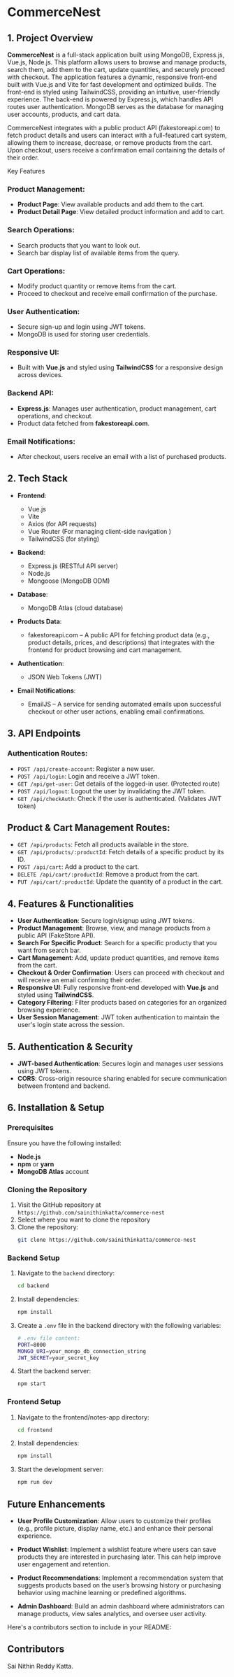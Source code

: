 # CommerceNest

## 1. Project Overview

**CommerceNest** is a full-stack application built using MongoDB, Express.js, Vue.js, Node.js. 
This platform allows users to browse and manage products, search them, add them to the cart, update quantities, and securely proceed with checkout.
The application features a dynamic, responsive front-end built with Vue.js and Vite for fast development and optimized builds. 
The front-end is styled using TailwindCSS, providing an intuitive, user-friendly experience. 
The back-end is powered by Express.js, which handles API routes user authentication.
MongoDB serves as the database for managing user accounts, products, and cart data.

CommerceNest integrates with a public product API (fakestoreapi.com) to fetch product details and users can interact with a full-featured cart system, allowing them to increase, decrease, or remove products from the cart. 
Upon checkout, users receive a confirmation email containing the details of their order.


Key Features
### Product Management:
- **Product Page**: View available products and add them to the cart.
- **Product Detail Page**: View detailed product information and add to cart.

### Search Operations:
- Search products that you want to look out.
- Search bar display list of available items from the query.

### Cart Operations:
- Modify product quantity or remove items from the cart.
- Proceed to checkout and receive email confirmation of the purchase.

### User Authentication:
- Secure sign-up and login using JWT tokens.
- MongoDB is used for storing user credentials.

### Responsive UI:
- Built with **Vue.js** and styled using **TailwindCSS** for a responsive design across devices.

### Backend API:
- **Express.js**: Manages user authentication, product management, cart operations, and checkout.
- Product data fetched from **fakestoreapi.com**.

### Email Notifications:
- After checkout, users receive an email with a list of purchased products.


## 2. Tech Stack

- **Frontend**: 
  - Vue.js
  - Vite
  - Axios (for API requests)
  - Vue Router (For managing client-side navigation )
  - TailwindCSS (for styling)

- **Backend**:
  - Express.js (RESTful API server)
  - Node.js
  - Mongoose (MongoDB ODM)

- **Database**:
  - MongoDB Atlas (cloud database)

- **Products Data**:
  - fakestoreapi.com – A public API for fetching product data (e.g., product details, prices, and descriptions) that integrates with the frontend for product browsing and cart management.

- **Authentication**:
  - JSON Web Tokens (JWT)
 
- **Email Notifications**:
  - EmailJS – A service for sending automated emails upon successful checkout or other user actions, enabling email confirmations.


## 3. API Endpoints

### Authentication Routes:
- `POST /api/create-account`: Register a new user.
- `POST /api/login`: Login and receive a JWT token.
- `GET /api/get-user`: Get details of the logged-in user. (Protected route)
- `POST /api/logout`: Logout the user by invalidating the JWT token.
- `GET /api/checkAuth`: Check if the user is authenticated. (Validates JWT token)

## Product & Cart Management Routes:
- `GET /api/products`: Fetch all products available in the store.
- `GET /api/products/:productId`: Fetch details of a specific product by its ID.
- `POST /api/cart`: Add a product to the cart.
- `DELETE /api/cart/:productId`: Remove a product from the cart.
- `PUT /api/cart/:productId`: Update the quantity of a product in the cart.


## 4. Features & Functionalities

- **User Authentication**: Secure login/signup using JWT tokens.
- **Product Management**: Browse, view, and manage products from a public API (FakeStore API).
- **Search For Specific Product**: Search for a specific producty that you want from search bar.
- **Cart Management**: Add, update product quantities, and remove items from the cart.
- **Checkout & Order Confirmation**: Users can proceed with checkout and will receive an email confirming their order.
- **Responsive UI**: Fully responsive front-end developed with **Vue.js** and styled using **TailwindCSS**.
- **Category Filtering**: Filter products based on categories for an organized browsing experience.
- **User Session Management**: JWT token authentication to maintain the user's login state across the session.

## 5. Authentication & Security

- **JWT-based Authentication**: Secures login and manages user sessions using JWT tokens.
- **CORS**: Cross-origin resource sharing enabled for secure communication between frontend and backend.

## 6. Installation & Setup

### Prerequisites

Ensure you have the following installed:
- **Node.js**
- **npm** or **yarn**
- **MongoDB Atlas** account


### Cloning the Repository

1. Visit the GitHub repository at `https://github.com/sainithinkatta/commerce-nest`
2. Select where you want to clone the repository
3. Clone the repository:
   ```bash
   git clone https://github.com/sainithinkatta/commerce-nest
   ```

### Backend Setup
1. Navigate to the `backend` directory:
   ```bash
   cd backend
   ```

2. Install dependencies:
   ```bash
   npm install
   ```

3. Create a `.env` file in the backend directory with the following variables:
   ```bash
   # .env file content:
   PORT=8000
   MONGO_URI=your_mongo_db_connection_string
   JWT_SECRET=your_secret_key
   ```

4. Start the backend server:
   ```bash
   npm start
   ```

### Frontend Setup
1. Navigate to the frontend/notes-app directory:
   ```bash
   cd frontend
   ```

2. Install dependencies:
   ```bash
   npm install
   ```

3. Start the development server:
   ```bash
   npm run dev
   ```


## Future Enhancements

* **User Profile Customization**: Allow users to customize their profiles (e.g., profile picture, display name, etc.) and enhance their personal experience.

* **Product Wishlist**: Implement a wishlist feature where users can save products they are interested in purchasing later. This can help improve user engagement and retention.

* **Product Recommendations**: Implement a recommendation system that suggests products based on the user’s browsing history or purchasing behavior using machine learning or predefined algorithms.

* **Admin Dashboard**: Build an admin dashboard where administrators can manage products, view sales analytics, and oversee user activity.

Here's a contributors section to include in your README:

## Contributors
Sai Nithin Reddy Katta.

